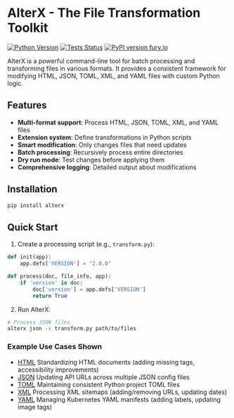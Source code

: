 # AlterX - The File Transformation Toolkit

<!-- [![Python Version](https://img.shields.io/badge/python-3.8+-blue.svg)](https://www.python.org/) -->
<!-- [![License](https://img.shields.io/badge/license-MIT-green.svg)](LICENSE) -->

[![Python Version](https://img.shields.io/badge/python-3.8%2B-blue)](https://www.python.org/)
[![Tests Status](https://github.com/jet-logic/alterx/actions/workflows/tests.yml/badge.svg)](https://github.com/jet-logic/alterx/actions)
[![PyPI version fury.io](https://badge.fury.io/py/alterx.svg)](https://pypi.python.org/pypi/alterx/)

AlterX is a powerful command-line tool for batch processing and transforming files in various formats. It provides a consistent framework for modifying HTML, JSON, TOML, XML, and YAML files with custom Python logic.

## Features

- **Multi-format support**: Process HTML, JSON, TOML, XML, and YAML files
- **Extension system**: Define transformations in Python scripts
- **Smart modification**: Only changes files that need updates
- **Batch processing**: Recursively process entire directories
- **Dry run mode**: Test changes before applying them
- **Comprehensive logging**: Detailed output about modifications

## Installation

```bash
pip install alterx
```

## Quick Start

1. Create a processing script (e.g., `transform.py`):

```python
def init(app):
    app.defs['VERSION'] = "2.0.0"

def process(doc, file_info, app):
    if 'version' in doc:
        doc['version'] = app.defs['VERSION']
        return True
```

2. Run AlterX:

```bash
# Process JSON files
alterx json -x transform.py path/to/files
```

### Example Use Cases Shown

- [HTML](Example-html.md) Standardizing HTML documents (adding missing tags, accessibility improvements)
- [JSON](Example-json.md) Updating API URLs across multiple JSON config files
- [TOML](Example-toml.md) Maintaining consistent Python project TOML files
- [XML](Example-xml.md) Processing XML sitemaps (adding/removing URLs, updating dates)
- [YAML](Example-yaml.md) Managing Kubernetes YAML manifests (adding labels, updating image tags)
